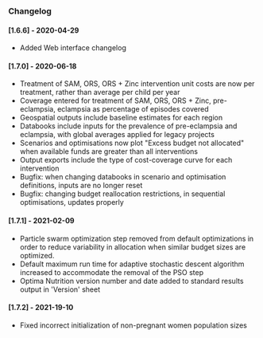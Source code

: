 
### Changelog

#### [1.6.6] - 2020-04-29

- Added Web interface changelog

#### [1.7.0] - 2020-06-18

- Treatment of SAM, ORS, ORS + Zinc intervention unit costs are now per treatment, rather than average per child per year
- Coverage entered for treatment of SAM, ORS, ORS + Zinc, pre-eclampsia, eclampsia as percentage of episodes covered
- Geospatial outputs include baseline estimates for each region
- Databooks include inputs for the prevalence of pre-eclampsia and eclampsia, with global averages applied for legacy projects
- Scenarios and optimisations now plot "Excess budget not allocated" when available funds are greater than all interventions
- Output exports include the type of cost-coverage curve for each intervention
- Bugfix: when changing databooks in scenario and optimisation definitions, inputs are no longer reset
- Bugfix: changing budget reallocation restrictions, in sequential optimisations, updates properly

#### [1.7.1] - 2021-02-09

- Particle swarm optimization step removed from default optimizations in order to reduce variability in allocation when similar budget sizes are optimized.
- Default maximum run time for adaptive stochastic descent algorithm increased to accommodate the removal of the PSO step
- Optima Nutrition version number and date added to standard results output in 'Version' sheet

#### [1.7.2] - 2021-19-10

- Fixed incorrect initialization of non-pregnant women population sizes
